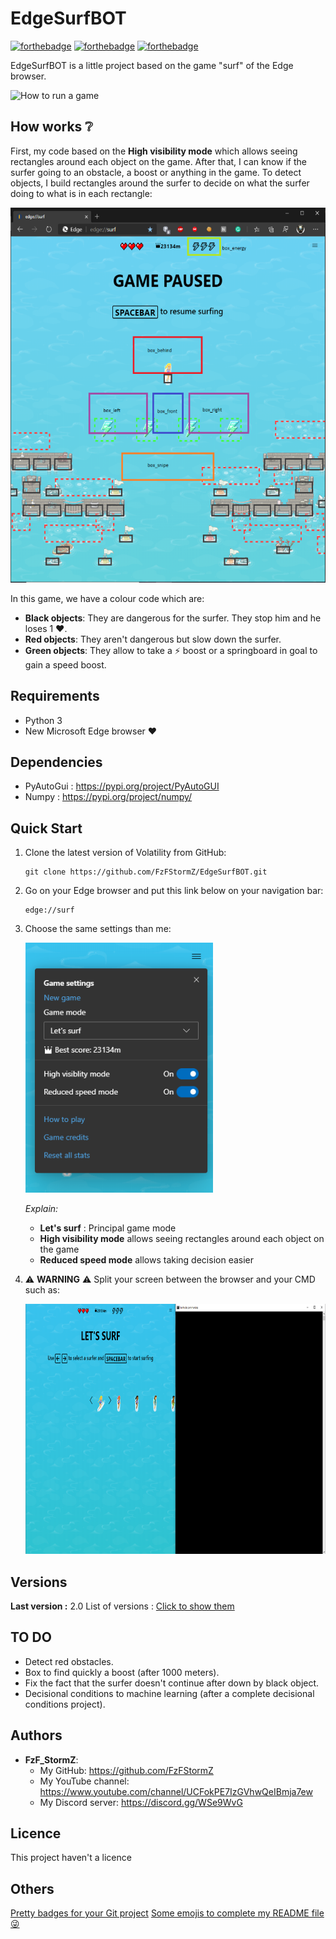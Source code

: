 # EdgeSurfBOT

[![forthebadge](http://forthebadge.com/images/badges/built-with-love.svg)](http://forthebadge.com) [![forthebadge](https://forthebadge.com/images/badges/made-with-python.svg)](https://forthebadge.com) [![forthebadge](https://forthebadge.com/images/badges/uses-git.svg)](https://forthebadge.com)

EdgeSurfBOT is a little project based on the game "surf" of the Edge browser.

<img src=imgs/Demonstration.gif width="700px" height="400px" alt="How to run a game"/>

## How works ❔

First, my code based on the **High visibility mode** which allows seeing rectangles around each object on the game.
After that, I can know if the surfer going to an obstacle, a boost or anything in the game.
To detect objects, I build rectangles around the surfer to decide on what the surfer doing to what is in each rectangle:

<img src=imgs/ExplanationREADME.PNG width="550px" height="600px" alt="My rectangles"/>

In this game, we have a colour code which are:
* **Black objects**: They are dangerous for the surfer. They stop him and he loses 1 ❤️.
* **Red objects**: They aren't dangerous but slow down the surfer.
* **Green objects**: They allow to take a ⚡ boost or a springboard in goal to gain a speed boost.


## Requirements

- Python 3
- New Microsoft Edge browser ❤️

## Dependencies

- PyAutoGui : <https://pypi.org/project/PyAutoGUI>
- Numpy : <https://pypi.org/project/numpy/>

## Quick Start

1. Clone the latest version of Volatility from GitHub:

    ```shell
    git clone https://github.com/FzFStormZ/EdgeSurfBOT.git
    ```

2. Go on your Edge browser and put this link below on your navigation bar:

    ```shell
    edge://surf
    ```

3. Choose the same settings than me:

    <img src=imgs/Parameters.PNG width="300px" height="400px" alt="How to run a game"/>

    _Explain:_
    + **Let's surf** : Principal game mode
    + **High visibility mode** allows seeing rectangles around each object on the game
    + **Reduced speed mode** allows taking decision easier

4. ⚠️ __WARNING__ ⚠️ Split your screen between the browser and your CMD such as:

    <img src=imgs/ExampleStartProject.PNG width="700px" height="400px" alt="How to run a game"/>

## Versions

**Last version :** 2.0
List of versions : [Click to show them](https://github.com/FzFStormZ/EdgeSurfBOT/tags)

## TO DO

* Detect red obstacles.
* Box to find quickly a boost (after 1000 meters).
* Fix the fact that the surfer doesn't continue after down by black object.
* Decisional conditions to machine learning (after a complete decisional conditions project).

## Authors

* **FzF_StormZ**:
  + My GitHub: <https://github.com/FzFStormZ>
  + My YouTube channel: <https://www.youtube.com/channel/UCFokPE7IzGVhwQeIBmja7ew>
  + My Discord server: <https://discord.gg/WSe9WvG>

## Licence

This project haven't a licence

## Others

[Pretty badges for your Git project](https://forthebadge.com/)
[Some emojis to complete my README file 😜](https://gist.github.com/rxaviers/7360908)

